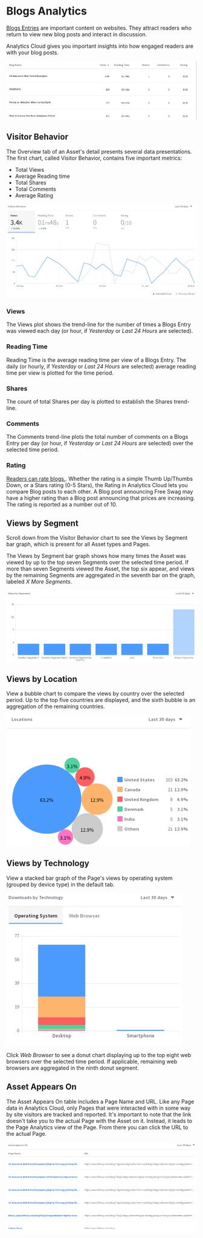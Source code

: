 # Blogs Analytics [](id=blogs-analytics)

[Blogs Entries](/discover/portal/-/knowledge_base/7-1/publishing-blogs) 
are important content on websites. They attract readers who return to view new
blog posts and interact in discussion.

Analytics Cloud gives you important insights into how engaged readers are with
your blog posts.

![Figure 1: By default, Blogs are listed in descending order of Views.](../../images/assets-blogs.png)

## Visitor Behavior [](id=visitor-behavior)

The Overview tab of an Asset's detail presents several data presentations. The
first chart, called Visitor Behavior, contains five important metrics:

- Total Views
- Average Reading time
- Total Shares
- Total Comments
- Average Rating

![Figure 2: The Visitors Behavior chart contains important trend lines.](../../images/assets-blogs-vb.png)

### Views [](id=views)

The Views plot shows the trend-line for the number of times a Blogs Entry was
viewed each day (or hour, if *Yesterday* or *Last 24 Hours* are selected).

### Reading Time [](id=reading-time)

Reading Time is the average reading time per view of a Blogs Entry. The daily
(or hourly, if *Yesterday* or *Last 24 Hours* are selected) average reading time
per view is plotted for the time period.

### Shares [](id=shares)

The count of total Shares per day is plotted to establish the Shares trend-line.

### Comments [](id=comments)

The Comments trend-line plots the total number of comments on a Blogs Entry per
day (or hour, if *Yesterday* or *Last 24 Hours* are selected) over the selected
time period.

### Rating [](id=rating)

[Readers can rate blogs.](/discover/portal/-/knowledge_base/7-1/displaying-blogs). 
Whether the rating is a simple Thumb Up/Thumbs Down, or a Stars rating (0-5
Stars), the Rating in Analytics Cloud lets you compare Blog posts to each other.
A Blog post announcing Free Swag may have a higher rating than a Blog post
announcing that prices are increasing. The rating is reported as a number out of
10.

<!-- todo: get more detail from the devs -->

## Views by Segment [](id=views-by-segment)

Scroll down from the Visitor Behavior chart to see the Views by Segment bar
graph, which is present for all Asset types and Pages.

The Views by Segment bar graph shows how many times the Asset was viewed by up
to the top seven Segments over the selected time period. If more than seven
Segments viewed the Asset, the top six appear, and views by the remaining
Segments are aggregated in the seventh bar on the graph, labeled _X More
Segments_.

![Figure 3: Which Segments are looking at the Asset most frequently?](../../images/assets-vbs.png)

## Views by Location [](id=views-by-location)

View a bubble chart to compare the views by country over the selected period. Up
to the top five countries are displayed, and the sixth bubble is an aggregation
of the remaining countries.

![Figure 4: Which location interacts with the Asset most frequently?](../../images/assets-interaction-location.png)

## Views by Technology [](id=views-by-technology)

View a stacked bar graph of the Page's views by operating system (grouped by
device type) in the default tab.

![Figure 5: What technologies are used to interact with the Asset?](../../images/assets-dm-dbt.png)

Click *Web Browser* to see a donut chart displaying up to the top eight web
browsers over the selected time period. If applicable, remaining web browsers
are aggregated in the ninth donut segment.

## Asset Appears On [](id=asset-appears-on)

The Asset Appears On table includes a Page Name and URL. Like any Page data in
Analytics Cloud, only Pages that were interacted with in some way by site
visitors are tracked and reported. It's important to note that the link
doesn't take you to the actual Page with the Asset on it. Instead, it leads to
the Page Analytics view of the Page. From there you can click the URL to the
actual Page.

![Figure 6: What Pages does the Asset appear on?](../../images/assets-appears-on.png)
